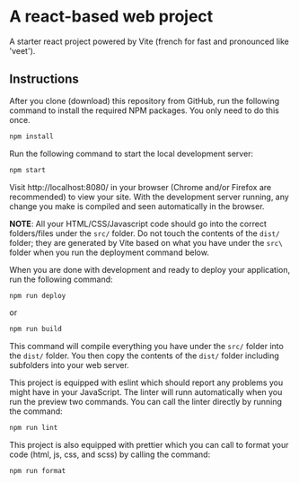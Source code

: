 # A react-based web project
A starter react project powered by Vite (french for fast and pronounced like 'veet').

## Instructions
After you clone (download) this repository from GitHub, run the following command to install the required NPM packages. You only need to do this once.

```bash
npm install
```

Run the following command to start the local development server:

```bash
npm start
```

Visit http://localhost:8080/ in your browser (Chrome and/or Firefox are recommended) to view your site. With the development server running, any change you make is compiled and seen automatically in the browser.

**NOTE**: All your HTML/CSS/Javascript code should go into the correct folders/files under the `src/` folder. Do not touch the contents of the `dist/` folder; they are generated by Vite based on what you have under the `src\` folder when you run the deployment command below. 

When you are done with development and ready to deploy your application, run the following command:

```bash
npm run deploy
```

or

```bash
npm run build
```

This command will compile everything you have under the `src/` folder into the `dist/` folder. You then copy the contents of the `dist/` folder including subfolders into your web server.

This project is equipped with eslint which should report any problems you might have in your JavaScript. The linter will runn automatically when you run the preview two commands. You can call the linter directly by running the command:

```bash
npm run lint
```

This project is also equipped with prettier which you can call to format your code (html, js, css, and scss) by calling the command:

```bash
npm run format
```
